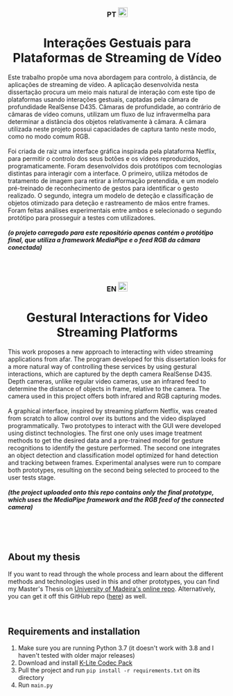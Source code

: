 <h3 align="center"> PT  <img src="https://upload.wikimedia.org/wikipedia/commons/thumb/5/5c/Flag_of_Portugal.svg/2560px-Flag_of_Portugal.svg.png" alt="PT Flag" width="22"/>
</h3>
  
<h1 align="center"> Interações Gestuais para Plataformas de Streaming de Vídeo </h1>
Este trabalho propõe uma nova abordagem para controlo, à distância, de aplicações de streaming de vídeo. A aplicação desenvolvida nesta dissertação procura um meio mais natural de interação com este tipo de plataformas usando interações gestuais, captadas pela câmara de profundidade RealSense D435. Câmaras de profundidade, ao contrário de câmaras de vídeo comuns, utilizam um fluxo de luz infravermelha para determinar a distância dos objetos relativamente à câmara. A câmara utilizada neste projeto possui capacidades de captura tanto neste modo, como no modo comum RGB.  
<br><br>
Foi criada de raiz uma interface gráfica inspirada pela plataforma Netflix, para permitir o controlo dos seus botões e os vídeos reproduzidos, programaticamente. Foram desenvolvidos dois protótipos com tecnologias distintas para interagir com a interface. O primeiro, utiliza métodos de tratamento de imagem para retirar a informação pretendida, e um modelo pré-treinado de reconhecimento de gestos para identificar o gesto realizado. O segundo, integra um modelo de deteção e classificação de objetos otimizado para deteção e rastreamento de mãos entre frames. Foram feitas análises experimentais entre ambos e selecionado o segundo protótipo para prosseguir a testes com utilizadores.
<br><br>
<b><i>(o projeto carregado para este repositório apenas contém o protótipo final, que utiliza a framework MediaPipe e o feed RGB da câmara conectada)</i></b>

<br><br>

<h3 align="center"> EN  <img src="https://upload.wikimedia.org/wikipedia/commons/thumb/2/2c/Flag_of_the_United_Kingdom_%282-3%29.svg/1200px-Flag_of_the_United_Kingdom_%282-3%29.svg.png" alt="UK Flag" width="22"/>
</h3>

<h1 align="center"> Gestural Interactions for Video Streaming Platforms </h1>
This work proposes a new approach to interacting with video streaming applications from afar. The program developed for this dissertation looks for a more natural way of controlling these services by using gestural interactions, which are captured by the depth camera RealSense D435. Depth cameras, unlike regular video cameras, use an infrared feed to determine the distance of objects in frame, relative to the camera. The camera used in this project offers both infrared and RGB capturing modes.
<br><br>
A graphical interface, inspired by streaming platform Netflix, was created from scratch to allow control over its buttons and the video displayed programmatically. Two prototypes to interact with the GUI were developed using distinct technologies. The first one only uses image treatment methods to get the desired data and a pre-trained model for gesture recognitions to identify the gesture performed. The second one integrates an object detection and classification model optimized for hand detection and tracking between frames. Experimental analyses were run to compare both prototypes, resulting on the second being selected to proceed to the user tests stage.
<br><br>
<b><i>(the project uploaded onto this repo contains only the final prototype, which uses the MediaPipe framework and the RGB feed of the connected camera)</i></b>

<br><br><br>

## About my thesis

If you want to read through the whole process and learn about the different methods and technologies used in this and other prototypes, you can find my Master's Thesis on [University of Madeira's online repo](https://digituma.uma.pt/handle/10400.13/3845 "DigitUma"). Alternatively, you can get it off this GitHub repo ([here](https://docs.google.com/viewer?url=https://raw.githubusercontent.com/exhilaratedguy/masters-thesis/cdddd6fb2f6930879254a94abb372a46ffe53f10/Interacoes_Gestuais_para_Plataformas_de_Streaming_de_Video.pdf "Interações Gestuais para Plataformas de Streaming de Vídeo")) as well.

<br>

## Requirements and installation

1. Make sure you are running Python 3.7 (it doesn't work with 3.8 and I haven't tested with older major releases)
2. Download and install [K-Lite Codec Pack](https://codecguide.com/download_kl.htm)
3. Pull the project and run `pip install -r requirements.txt` on its directory
4. Run `main.py`
